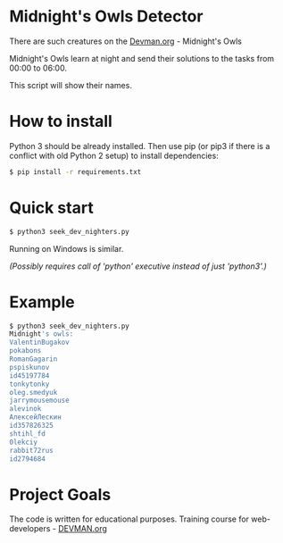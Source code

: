 # Midnight's Owls Detector

There are such creatures on the [Devman.org](https://devman.org) - Midnight's Owls

Midnight's Owls learn at night and send their solutions to the tasks from 00:00 to 06:00.

This script will show their names.

# How to install
Python 3 should be already installed. Then use pip (or pip3 if there is a conflict with old Python 2 setup) to install dependencies:

```bash
$ pip install -r requirements.txt
```
# Quick start

```bash
$ python3 seek_dev_nighters.py
```

Running on Windows is similar.

*(Possibly requires call of 'python' executive instead of just 'python3'.)*

# Example
```bash
$ python3 seek_dev_nighters.py
Midnight's owls:
ValentinBugakov
pokabons
RomanGagarin
pspiskunov
id45197784
tonkytonky
oleg.smedyuk
jarrymousemouse
alevinok
АлексейЛескин
id357826325
shtihl_fd
0lekciy
rabbit72rus
id2794684
```
# Project Goals

The code is written for educational purposes. Training course for web-developers - [DEVMAN.org](https://devman.org)
